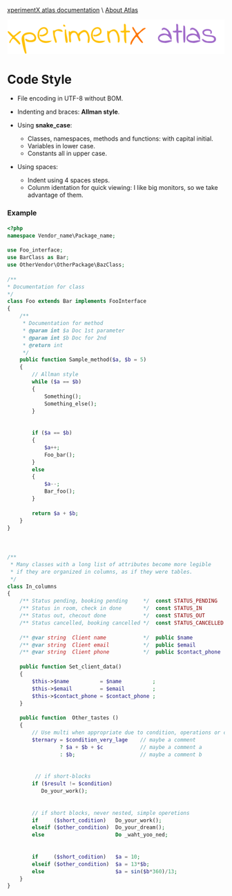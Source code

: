[xperimentX atlas documentation](README.md) 
\ [About Atlas](About.md)

![xperimentx atlas](images/atlas.png) 

# Code Style

* File encoding in UTF-8 without BOM.

* Indenting and braces: **Allman style**.

* Using **snake_case**:
  * Classes, namespaces, methods and functions: with capital initial.
  * Variables in lower case.
  * Constants all in upper case.

* Using spaces: 
  * Indent using 4 spaces steps.  
  * Colunm identation for quick viewing:  I like big monitors, so we take advantage of them.

### Example


~~~php
<?php
namespace Vendor_name\Package_name;

use Foo_interface;
use BarClass as Bar;
use OtherVendor\OtherPackage\BazClass;

/**
* Documentation for class
*/
class Foo extends Bar implements FooInterface
{
    /**
     * Documentation for method
     * @param int $a Doc 1st parameter
     * @param int $b Doc for 2nd
     * @return int
     */
    public function Sample_method($a, $b = 5)
    {
        // Allman style
        while ($a == $b)
        {
            Something();
            Something_else();
        }


        if ($a == $b) 
        {
            $a++;
            Foo_bar();
        } 
        else 
        {
            $a--;
            Bar_foo();
        }

        return $a + $b;
    }
}
 


/**
 * Many classes with a long list of attributes become more legible 
 * if they are organized in columns, as if they were tables.
 */
class In_columns
{     
    /** Status pending, booking pending     */  const STATUS_PENDING    = 10;  
    /** Status in room, check in done       */  const STATUS_IN         = 20;    
    /** Status out, checout done            */  const STATUS_OUT        = 30;
    /** Status cancelled, booking cancelled */  const STATUS_CANCELLED  = 90;

    /** @var string  Client name            */  public $name            = NULL;
    /** @var string  Client email           */  public $email           = NULL;
    /** @var string  Client phone           */  public $contact_phone   = NULL;

    public function Set_client_data()    
    {
        $this->$name          = $name          ;           
        $this->$email         = $email         ;
        $this->$contact_phone = $contact_phone ;
    }

    public function  Other_tastes ()
    {
        // Use multi when appropriate due to condition, operations or comments
        $ternary = $condition_very_lage    // maybe a comment
                 ? $a + $b + $c            // maybe a comment a
                 : $b;                     // maybe a comment b 


         // if short-blocks
        if ($result != $condition)
           Do_your_work(); 


        // if short blocks, never nested, simple operetions
        if     ($short_codition)   Do_your_work(); 
        elseif ($other_condition)  Do_your_dream();  
        else                       Do _waht_yoo_ned;                              

         
        if     ($short_codition)   $a = 10; 
        elseif ($other_condition)  $a = 13*$b;  
        else                       $a = sin($b*360)/13; 
    }
}    
~~~
